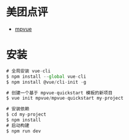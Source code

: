 # 美团点评 

- [mpvue](http://mpvue.com/)

# 安装

```js
# 全局安装 vue-cli
$ npm install --global vue-cli
$ npm install @vue/cli-init -g

# 创建一个基于 mpvue-quickstart 模板的新项目
$ vue init mpvue/mpvue-quickstart my-project

# 安装依赖
$ cd my-project
$ npm install
# 启动构建
$ npm run dev
```
